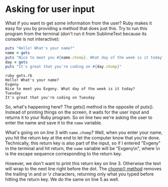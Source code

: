 # Asking for user input

What if you want to get some information from the user? Ruby makes it easy for you by providing a method that does just this. Try to run this program from the terminal (don't run it from SublimeText because its console is not interactive):

````ruby
puts "Hello! What's your name?"
name = gets
puts "Nice to meet you #{name.chomp}. What day of the week is it today?"
day = gets
puts "It's great that you're coding on #{day.chomp}"
````

````
ruby gets.rb
Hello! What's your name?
Evgeny
Nice to meet you Evgeny. What day of the week is it today?
Tuesday
It's great that you're coding on Tuesday
````

So, what's happening here? The gets() method is the opposite of puts(). Instead of printing things on the screen, it waits for the user input and returns it to your Ruby program. So on line two we're asking the user to enter the name and save it to the `name` variable.

What's going on on line 3 with `name.chomp`? Well, when you enter your name, you hit the return key at the end to let the computer know that you're done. Technically, this return key is also part of the input, so if I entered "Evgeny" in the terminal and hit return, the `name` variable will be "Evgeny\n", where \n is the escape sequence corresponding to the return key.

However, we don't want to print this return key on line 3. Otherwise the text will wrap to the next line right before the dot. The [chomp() method](http://ruby-doc.org/core-2.0.0/String.html#method-i-chomp) removes the trailing \n and or \r characters, returning only what you typed before hitting the return key. We do the same on line 5 as well.

